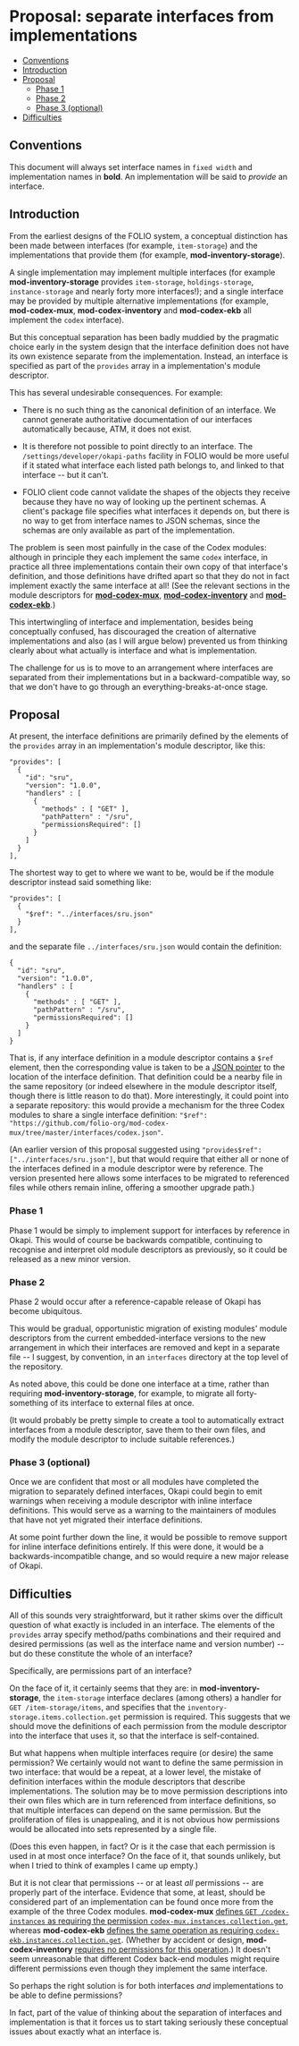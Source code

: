 # Proposal: separate interfaces from implementations

<!-- md2toc -l 2 proposal-to-separate-interfaces.md -->
* [Conventions](#conventions)
* [Introduction](#introduction)
* [Proposal](#proposal)
    * [Phase 1](#phase-1)
    * [Phase 2](#phase-2)
    * [Phase 3 (optional)](#phase-3-optional)
* [Difficulties](#difficulties)



## Conventions

This document will always set interface names in `fixed width` and implementation names in **bold**. An implementation will be said to _provide_ an interface.



## Introduction

From the earliest designs of the FOLIO system, a conceptual distinction has been made between interfaces (for example, `item-storage`) and the implementations that provide them (for example, **mod-inventory-storage**).

A single implementation may implement multiple interfaces (for example **mod-inventory-storage** provides `item-storage`, `holdings-storage`, `instance-storage` and nearly forty more interfaces!); and a single interface may be provided by multiple alternative implementations (for example, **mod-codex-mux**, **mod-codex-inventory** and **mod-codex-ekb** all implement the `codex` interface).

But this conceptual separation has been badly muddied by the pragmatic choice early in the system design that the interface definition does not have its own existence separate from the implementation. Instead, an interface is specified as part of the `provides` array in a implementation's module descriptor.

This has several undesirable consequences. For example:

* There is no such thing as the canonical definition of an interface. We cannot generate authoritative documentation of our interfaces automatically because, ATM, it does not exist.

* It is therefore not possible to point directly to an interface. The `/settings/developer/okapi-paths` facility in FOLIO would be more useful if it stated what interface each listed path belongs to, and linked to that interface -- but it can't.

* FOLIO client code cannot validate the shapes of the objects they receive because they have no way of looking up the pertinent schemas. A client's package file specifies what interfaces it depends on, but there is no way to get from interface names to JSON schemas, since the schemas are only available as part of the implementation.

The problem is seen most painfully in the case of the Codex modules: although in principle they each implement the same `codex` interface, in practice all three implementations contain their own copy of that interface's definition, and those definitions have drifted apart so that they do not in fact implement exactly the same interface at all! (See the relevant sections in the module descriptors for
[**mod-codex-mux**](https://github.com/folio-org/mod-codex-mux/blob/6ecaf885a6c5d1d62df6ecd4823a81e4c9071ad9/descriptors/ModuleDescriptor-template.json#L6-L29),
[**mod-codex-inventory**](https://github.com/folio-org/mod-codex-inventory/blob/ec2820768026d8878fc3ca547732cb9de4468d48/descriptors/ModuleDescriptor-template.json#L31-L47)
and
[**mod-codex-ekb**](https://github.com/folio-org/mod-codex-ekb/blob/b96fdb09d51bbf689057425c7ec26132a7b7ba6f/descriptors/ModuleDescriptor-template.json#L5-L26).)

This intertwingling of interface and implementation, besides being conceptually confused, has discouraged the creation of alternative implementations and also (as I will argue below) prevented us from thinking clearly about what actually is interface and what is implementation.

The challenge for us is to move to an arrangement where interfaces are separated from their implementations but in a backward-compatible way, so that we don't have to go through an everything-breaks-at-once stage.



## Proposal

At present, the interface definitions are primarily defined by the elements of the `provides` array in an implementation's module descriptor, like this:
```
"provides": [
  {
    "id": "sru",
    "version": "1.0.0",
    "handlers" : [
      {
        "methods" : [ "GET" ],
        "pathPattern" : "/sru",
        "permissionsRequired": []
      }
    ]
  }
],
```

The shortest way to get to where we want to be, would be if the module descriptor instead said something like:
```
"provides": [
  {
    "$ref": "../interfaces/sru.json"
  }
],
```
and the separate file `../interfaces/sru.json` would contain the definition:
```
{
  "id": "sru",
  "version": "1.0.0",
  "handlers" : [
    {
      "methods" : [ "GET" ],
      "pathPattern" : "/sru",
      "permissionsRequired": []
    }
  ]
}
```

That is, if any interface definition in a module descriptor contains a `$ref` element, then the corresponding value is taken to be a [JSON pointer](https://tools.ietf.org/html/rfc6901) to the location of the interface definition. That definition could be a nearby file in the same repository (or indeed elsewhere in the module descriptor itself, though there is little reason to do that). More interestingly, it could point into a separate repository: this would provide a mechanism for the three Codex modules to share a single interface definition: `"$ref": "https://github.com/folio-org/mod-codex-mux/tree/master/interfaces/codex.json"`.

(An earlier version of this proposal suggested using `"provides$ref": ["../interfaces/sru.json"]`, but that would require that either all or none of the interfaces defined in a module descriptor were by reference. The version presented here allows some interfaces to be migrated to referenced files while others remain inline, offering a smoother upgrade path.)


### Phase 1

Phase 1 would be simply to implement support for interfaces by reference in Okapi. This would of course be backwards compatible, continuing to recognise and interpret old module descriptors as previously, so it could be released as a new minor version.


### Phase 2

Phase 2 would occur after a reference-capable release of Okapi has become ubiquitous.

This would be gradual, opportunistic migration of existing modules' module descriptors from the current embedded-interface versions to the new arrangement in which their interfaces are removed and kept in a separate file -- I suggest, by convention, in an `interfaces` directory at the top level of the repository.

As noted above, this could be done one interface at a time, rather than requiring **mod-inventory-storage**, for example, to migrate all forty-something of its interface to external files at once.

(It would probably be pretty simple to create a tool to automatically extract interfaces from a module descriptor, save them to their own files, and modify the module descriptor to include suitable references.)


### Phase 3 (optional)

Once we are confident that most or all modules have completed the migration to separately defined interfaces, Okapi could begin to emit warnings when receiving a module descriptor with inline interface definitions. This would serve as a warning to the maintainers of modules that have not yet migrated their interface definitions.

At some point further down the line, it would be possible to remove support for inline interface definitions entirely. If this were done, it would be a backwards-incompatible change, and so would require a new major release of Okapi.



## Difficulties

All of this sounds very straightforward, but it rather skims over the difficult question of what exactly is included in an interface. The elements of the `provides` array specify method/paths combinations and their required and desired permissions (as well as the interface name and version number) -- but do these constitute the whole of an interface?

Specifically, are permissions part of an interface?

On the face of it, it certainly seems that they are: in **mod-inventory-storage**, the `item-storage` interface declares (among others) a handler for `GET /item-storage/items`, and specifies that the `inventory-storage.items.collection.get` permission is required. This suggests
that we should move the definitions of each permission from the module descriptor into the interface that uses it, so that the interface is self-contained.

But what happens when multiple interfaces require (or desire) the same permission? We certainly would not want to define the same permission in two interface: that would be a repeat, at a lower level, the mistake of definition interfaces within the module descriptors that describe implementations. The solution may be to move permission descriptions into their own files which are in turn referenced from interface definitions, so that multiple interfaces can depend on the same permission. But the proliferation of files is unappealing, and it is not obvious how permissions would be allocated into sets represented by a single file.

(Does this even happen, in fact? Or is it the case that each permission is used in at most once interface? On the face of it, that sounds unlikely, but when I tried to think of examples I came up empty.)

But it is not clear that permissions -- or at least _all_ permissions -- are properly part of the interface. Evidence that some, at least, should be considered part of an implementation can be found once more from the example of the three Codex modules. **mod-codex-mux** [defines `GET /codex-instances` as requiring the permission `codex-mux.instances.collection.get`](https://github.com/folio-org/mod-codex-mux/blob/6ecaf885a6c5d1d62df6ecd4823a81e4c9071ad9/descriptors/ModuleDescriptor-template.json#L10-L15), whereas **mod-codex-ekb** [defines the same operation as requiring `codex-ekb.instances.collection.get`](https://github.com/folio-org/mod-codex-ekb/blob/b96fdb09d51bbf689057425c7ec26132a7b7ba6f/descriptors/ModuleDescriptor-template.json#L10-L15). (Whether by accident or design, **mod-codex-inventory** [requires no permissions for this operation](https://github.com/folio-org/mod-codex-inventory/blob/ec2820768026d8878fc3ca547732cb9de4468d48/descriptors/ModuleDescriptor-template.json#L36-L40).) It doesn't seem unreasonable that different Codex back-end modules might require different permissions even though they implement the same interface.

So perhaps the right solution is for both interfaces _and_ implementations to be able to define permissions?

In fact, part of the value of thinking about the separation of interfaces and implementation is that it forces us to start taking seriously these conceptual issues about exactly what an interface is.



